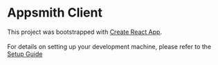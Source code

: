 # Appsmith Client
This project was bootstrapped with [Create React App](https://github.com/facebook/create-react-app).
<br><br> 
For details on setting up your development machine, please refer to the [Setup Guide](../../contributions/ClientSetup.md)